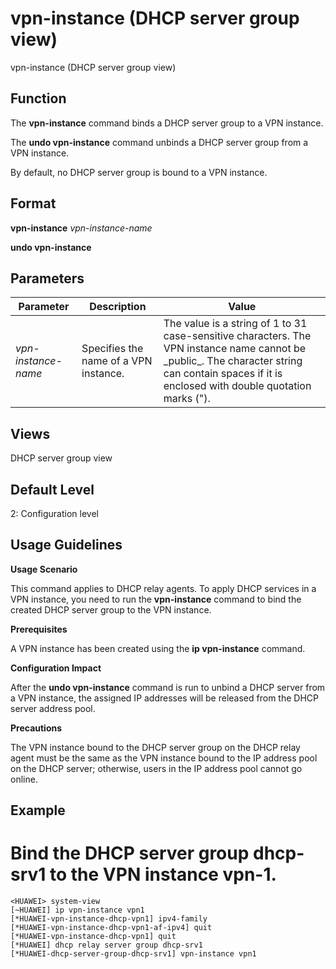 vpn-instance (DHCP server group view)
=====================================

vpn-instance (DHCP server group view)

Function
--------



The **vpn-instance** command binds a DHCP server group to a VPN instance.

The **undo vpn-instance** command unbinds a DHCP server group from a VPN instance.



By default, no DHCP server group is bound to a VPN instance.


Format
------

**vpn-instance** *vpn-instance-name*

**undo vpn-instance**


Parameters
----------

| Parameter | Description | Value |
| --- | --- | --- |
| *vpn-instance-name* | Specifies the name of a VPN instance. | The value is a string of 1 to 31 case-sensitive characters. The VPN instance name cannot be \_public\_. The character string can contain spaces if it is enclosed with double quotation marks ("). |



Views
-----

DHCP server group view


Default Level
-------------

2: Configuration level


Usage Guidelines
----------------

**Usage Scenario**

This command applies to DHCP relay agents. To apply DHCP services in a VPN instance, you need to run the **vpn-instance** command to bind the created DHCP server group to the VPN instance.

**Prerequisites**

A VPN instance has been created using the **ip vpn-instance** command.

**Configuration Impact**

After the **undo vpn-instance** command is run to unbind a DHCP server from a VPN instance, the assigned IP addresses will be released from the DHCP server address pool.

**Precautions**

The VPN instance bound to the DHCP server group on the DHCP relay agent must be the same as the VPN instance bound to the IP address pool on the DHCP server; otherwise, users in the IP address pool cannot go online.


Example
-------

# Bind the DHCP server group dhcp-srv1 to the VPN instance vpn-1.
```
<HUAWEI> system-view
[~HUAWEI] ip vpn-instance vpn1
[*HUAWEI-vpn-instance-dhcp-vpn1] ipv4-family
[*HUAWEI-vpn-instance-dhcp-vpn1-af-ipv4] quit
[*HUAWEI-vpn-instance-dhcp-vpn1] quit
[*HUAWEI] dhcp relay server group dhcp-srv1
[*HUAWEI-dhcp-server-group-dhcp-srv1] vpn-instance vpn1

```